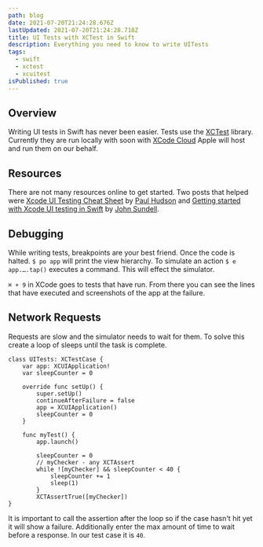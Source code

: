 ```yaml
---
path: blog
date: 2021-07-20T21:24:28.676Z
lastUpdated: 2021-07-20T21:24:28.718Z
title: UI Tests with XCTest in Swift
description: Everything you need to know to write UITests
tags:
  - swift
  - xctest
  - xcuitest
isPublished: true
---
```


## Overview

Writing UI tests in Swift has never been easier. Tests use the [XCTest](https://developer.apple.com/documentation/xctest) library. Currently they are run locally with soon with [XCode Cloud](https://developer.apple.com/xcode-cloud/) Apple will host and run them on our behalf.

## Resources

There are not many resources online to get started. Two posts that helped were [Xcode UI Testing Cheat Sheet](https://www.hackingwithswift.com/articles/148/xcode-ui-testing-cheat-sheet) by [Paul Hudson](https://twitter.com/twostraws?s=20) and [Getting started with Xcode UI testing in Swift](https://www.swiftbysundell.com/articles/getting-started-with-xcode-ui-testing-in-swift/) by [John Sundell](https://twitter.com/swiftbysundell?s=20).

## Debugging

While writing tests, breakpoints are your best friend. Once the code is halted. `$ po app` will print the view hierarchy. To simulate an action `$ e app.….tap()` executes a command. This will effect the simulator.

`⌘ + 9` in XCode goes to tests that have run. From there you can see the lines that have executed and screenshots of the app at the failure.

## Network Requests

Requests are slow and the simulator needs to wait for them. To solve this create a loop of sleeps until the task is complete.

```
class UITests: XCTestCase {
    var app: XCUIApplication!
    var sleepCounter = 0

    override func setUp() {
        super.setUp()
        continueAfterFailure = false
        app = XCUIApplication()
        sleepCounter = 0
    }

    func myTest() {
        app.launch()

        sleepCounter = 0
        // myChecker - any XCTAssert
        while ![myChecker] && sleepCounter < 40 {
            sleepCounter += 1
            sleep(1)
        }
        XCTAssertTrue([myChecker])
}

```

It is important to call the assertion after the loop so if the case hasn't hit yet it will show a failure. Additionally enter the max amount of time to wait before a response. In our test case it is `40`.
